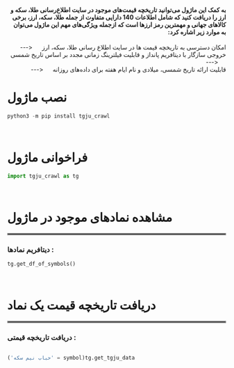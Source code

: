 <div dir="rtl" align="right">

####  به کمک این ماژول می‌توانید تاریخچه قیمت‌های موجود در سایت اطلاع‌رسانی طلا، سکه و ارز را دریافت کنید که شامل اطلاعات 140 دارایی متفاوت از جمله طلا،   سکه، ارز، برخی کالاهای جهانی و مهمترین رمز ارزها است که ازجمله ویژگی‌های مهم این ماژول می‌توان به موارد زیر اشاره کرد:

امکان دسترسی به تاریخچه قیمت ها در سایت اطلاع رسانی طلا، سکه، ارز &emsp; <--- &emsp;  <br />
خروجی سازگار با دیتافریم پانداز و قابلیت فیلترینگ زمانی مجدد بر اساس تاریخ شمسی  &emsp; <--- &emsp;  <br />
قابلیت ارائه تاریخ شمسی، میلادی و نام ایام هفته برای داده‌های روزانه  &emsp; <--- &emsp;  <br />
</div>

<div dir="rtl" align="left">

# نصب ماژول

</div>

```python
python3 -m pip install tgju_crawl
```


<p>&nbsp;</p>

<div dir="rtl" align="left">

# فراخوانی ماژول


</div>


```python
import tgju_crawl as tg
```

<p>&nbsp;</p>

<div dir="rtl" align="left">

# مشاهده نمادهای موجود در ماژول
<hr style="border:2px solid gray"> </hr>


### : دیتافریم نمادها

</div>

```python
tg.get_df_of_symbols()
```


<div dir="rtl" align="left">

<p>&nbsp;</p>

<div dir="rtl" align="left">

# دریافت تاریخچه قیمت یک نماد
<hr style="border:2px solid gray"> </hr>


### : دریافت تاریخچه قیمتی

</div>

```python

tg.get_tgju_data(symbol = 'حباب نیم سکه')

```
